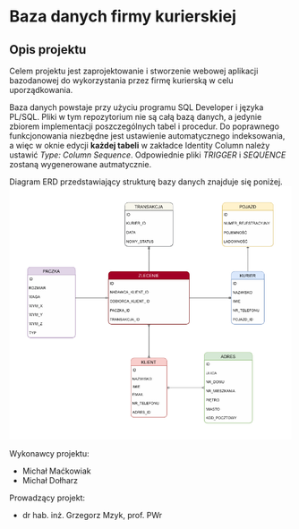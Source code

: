# Baza danych firmy kurierskiej

## Opis projektu
Celem projektu jest zaprojektowanie i stworzenie webowej aplikacji bazodanowej do wykorzystania przez firmę kurierską w celu uporządkowania. 

Baza danych powstaje przy użyciu programu SQL Developer i języka PL/SQL. Pliki w tym repozytorium nie są całą bazą danych, a jedynie zbiorem implementacji poszczególnych tabel i procedur. Do poprawnego funkcjonowania niezbędne jest ustawienie automatycznego indeksowania, a więc w oknie edycji **każdej tabeli** w zakładce Identity Column należy ustawić *Type: Column Sequence*. Odpowiednie pliki *TRIGGER* i *SEQUENCE* zostaną wygenerowane autmatycznie.

Diagram ERD przedstawiający strukturę bazy danych znajduje się poniżej.
![Diagram ERD struktury bazy danych](img/ERD_diagram.png)

Wykonawcy projektu:
 * Michał Maćkowiak
 * Michał Dołharz

 Prowadzący projekt:
 * dr hab. inż. Grzegorz Mzyk, prof. PWr
